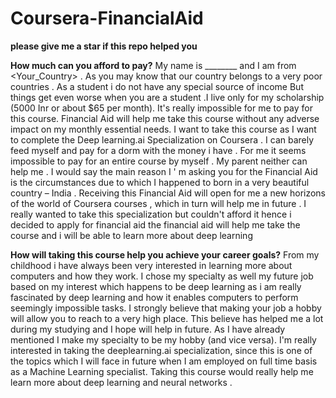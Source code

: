 # Coursera-FinancialAid

**please give me a star if this repo helped you**

**How much can you afford to pay?**
My name is ________ and I am from <Your_Country> . As you may know that our country belongs to a very poor countries . As a student i do not have any special source of income  But things get even worse when you are a student .I live only for my scholarship (5000 Inr or about $65 per month). It's really impossible for me to pay for this course. Financial Aid will help me take this course without any adverse impact on my monthly essential needs. I want to take this course as I want to complete the Deep learning.ai Specialization on Coursera . I can barely feed myself and pay for a dorm with the money i have . For me it seems impossible to pay for an entire course by myself . My parent neither can help me . I would say the main reason I ' m asking you for the Financial Aid is the circumstances due to which I happened to born in a very beautiful country – India . Receiving this Financial Aid will open for me a new horizons of the world of Coursera courses , which in turn will help me in future . I really wanted to take this specialization but couldn't afford it hence i decided to apply for financial aid
the financial aid will help me take the course and i will be able to learn more about deep learning

**How will taking this course help you achieve your career goals?**
From my childhood i have  always been very interested in learning more about computers and how they work.  I chose my specialty as well my future job based on my interest which happens to be deep learning as i am really fascinated by deep learning and how it enables computers to perform seemingly impossible tasks. I strongly believe that making your job a hobby will allow you to reach to a very high place. This believe has helped me a lot during my studying and I hope will help in future. As I have already mentioned I make my specialty to be my hobby (and vice versa). I'm really interested in taking the deeplearning.ai specialization, since this is one of the topics which I will face in future when I am employed on full time basis as a Machine Learning specialist. Taking this course would really help me learn more about deep learning and neural networks .

